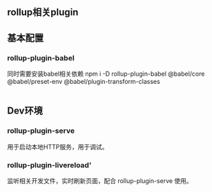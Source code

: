 ## rollup相关plugin

## 基本配置
### rollup-plugin-babel
同时需要安装babel相关依赖
npm i -D rollup-plugin-babel @babel/core @babel/preset-env @babel/plugin-transform-classes
```

```

## Dev环境
### rollup-plugin-serve
用于启动本地HTTP服务，用于调试。
### rollup-plugin-livereload'
监听相关开发文件，实时刷新页面，配合 rollup-plugin-serve 使用。